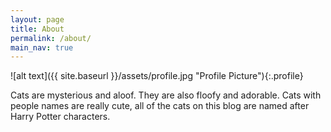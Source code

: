 ```yaml
---
layout: page
title: About
permalink: /about/
main_nav: true
---
```


![alt text]({{ site.baseurl }}/assets/profile.jpg "Profile Picture"){:.profile}

Cats are mysterious and aloof. They are also floofy and adorable. Cats with people names are really cute, all of the cats on this blog are named after Harry Potter characters.

[centrarium]: https://github.com/bencentra/centrarium
[bencentra]: http://bencentra.com
[jekyll]: https://github.com/jekyll/jekyll
